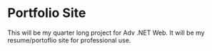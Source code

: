 # Portfolio Site
This will be my quarter long project for Adv .NET Web. It will be my resume/portoflio site for professional use.

